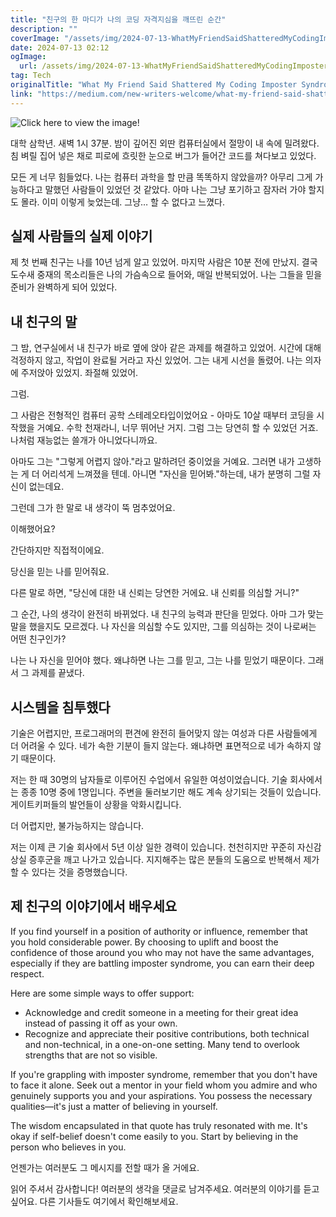 ```yaml
---
title: "친구의 한 마디가 나의 코딩 자격지심을 깨뜨린 순간"
description: ""
coverImage: "/assets/img/2024-07-13-WhatMyFriendSaidShatteredMyCodingImposterSyndrome_0.png"
date: 2024-07-13 02:12
ogImage: 
  url: /assets/img/2024-07-13-WhatMyFriendSaidShatteredMyCodingImposterSyndrome_0.png
tag: Tech
originalTitle: "What My Friend Said Shattered My Coding Imposter Syndrome"
link: "https://medium.com/new-writers-welcome/what-my-friend-said-shattered-my-coding-imposter-syndrome-c908b9c3f271"
---
```



![Click here to view the image!](/assets/img/2024-07-13-WhatMyFriendSaidShatteredMyCodingImposterSyndrome_0.png)

대학 삼학년. 새벽 1시 37분. 밤이 깊어진 외딴 컴퓨터실에서 절망이 내 속에 밀려왔다. 침 벼릴 집어 넣은 채로 피로에 흐릿한 눈으로 버그가 들어간 코드를 쳐다보고 있었다.

모든 게 너무 힘들었다. 나는 컴퓨터 과학을 할 만큼 똑똑하지 않았을까? 아무리 그게 가능하다고 말했던 사람들이 있었던 것 같았다. 아마 나는 그냥 포기하고 잠자러 가야 할지도 몰라. 이미 이렇게 늦었는데. 그냥… 할 수 없다고 느꼈다.

## 실제 사람들의 실제 이야기

<div class="content-ad"></div>

제 첫 번째 친구는 나를 10년 넘게 알고 있었어. 마지막 사람은 10분 전에 만났지. 결국 도수새 중재의 목소리들은 나의 가슴속으로 들어와, 매일 반복되었어. 나는 그들을 믿을 준비가 완벽하게 되어 있었다.

## 내 친구의 말

그 밤, 연구실에서 내 친구가 바로 옆에 앉아 같은 과제를 해결하고 있었어. 시간에 대해 걱정하지 않고, 작업이 완료될 거라고 자신 있었어. 그는 내게 시선을 돌렸어. 나는 의자에 주저앉아 있었지. 좌절해 있었어.

<div class="content-ad"></div>

그럼.

그 사람은 전형적인 컴퓨터 공학 스테레오타입이었어요 - 아마도 10살 때부터 코딩을 시작했을 거예요. 수학 천재라니, 너무 뛰어난 거지. 그럼 그는 당연히 할 수 있었던 거죠. 나처럼 재능없는 쓸개가 아니었다니까요.

아마도 그는 "그렇게 어렵지 않아."라고 말하려던 중이었을 거예요. 그러면 내가 고생하는 게 더 어리석게 느껴졌을 텐데. 아니면 "자신을 믿어봐."하는데, 내가 분명히 그럴 자신이 없는데요.

그런데 그가 한 말로 내 생각이 뚝 멈추었어요.

<div class="content-ad"></div>

이해했어요?

간단하지만 직접적이에요.

당신을 믿는 나를 믿어줘요.

다른 말로 하면, "당신에 대한 내 신뢰는 당연한 거에요. 내 신뢰를 의심할 거니?"

<div class="content-ad"></div>

그 순간, 나의 생각이 완전히 바뀌었다. 내 친구의 능력과 판단을 믿었다. 아마 그가 맞는 말을 했을지도 모르겠다. 나 자신을 의심할 수도 있지만, 그를 의심하는 것이 나로써는 어떤 친구인가?

나는 나 자신을 믿어야 했다. 왜냐하면 나는 그를 믿고, 그는 나를 믿었기 때문이다. 그래서 그 과제를 끝냈다.

## 시스템을 침투했다

기술은 어렵지만, 프로그래머의 편견에 완전히 들어맞지 않는 여성과 다른 사람들에게 더 어려울 수 있다. 네가 속한 기분이 들지 않는다. 왜냐하면 표면적으로 네가 속하지 않기 때문이다.

<div class="content-ad"></div>

저는 한 때 30명의 남자들로 이루어진 수업에서 유일한 여성이었습니다. 기술 회사에서는 종종 10명 중에 1명입니다. 주변을 둘러보기만 해도 계속 상기되는 것들이 있습니다. 게이트키퍼들의 발언들이 상황을 악화시킵니다.

더 어렵지만, 불가능하지는 않습니다.

저는 이제 큰 기술 회사에서 5년 이상 일한 경력이 있습니다. 천천히지만 꾸준히 자신감 상실 증후군을 깨고 나가고 있습니다. 지지해주는 많은 분들의 도움으로 반복해서 제가 할 수 있다는 것을 증명했습니다.

## 제 친구의 이야기에서 배우세요

<div class="content-ad"></div>

If you find yourself in a position of authority or influence, remember that you hold considerable power. By choosing to uplift and boost the confidence of those around you who may not have the same advantages, especially if they are battling imposter syndrome, you can earn their deep respect.

Here are some simple ways to offer support:

- Acknowledge and credit someone in a meeting for their great idea instead of passing it off as your own.
- Recognize and appreciate their positive contributions, both technical and non-technical, in a one-on-one setting. Many tend to overlook strengths that are not so visible.

If you're grappling with imposter syndrome, remember that you don't have to face it alone. Seek out a mentor in your field whom you admire and who genuinely supports you and your aspirations. You possess the necessary qualities—it's just a matter of believing in yourself.

The wisdom encapsulated in that quote has truly resonated with me. It's okay if self-belief doesn't come easily to you. Start by believing in the person who believes in you.

<div class="content-ad"></div>

언젠가는 여러분도 그 메시지를 전할 때가 올 거에요.

읽어 주셔서 감사합니다! 여러분의 생각을 댓글로 남겨주세요. 여러분의 이야기를 듣고 싶어요. 다른 기사들도 여기에서 확인해보세요.